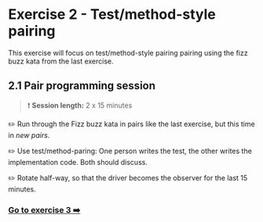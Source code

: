 # Exercise 2 - Test/method-style pairing

This exercise will focus on test/method-style pairing pairing using the fizz buzz kata from the last exercise.

## 2.1 Pair programming session

> :exclamation: **Session length:**  2 x 15 minutes

:pencil2: Run through the Fizz buzz kata in pairs like the last exercise, but this time in _new pairs_.

:pencil2: Use test/method-paring: One person writes the test, the other writes the implementation code. Both should discuss.

:pencil2: Rotate half-way, so that the driver becomes the observer for the last 15 minutes.

### [Go to exercise 3 :arrow_right:](../exercise-3/README.md)
